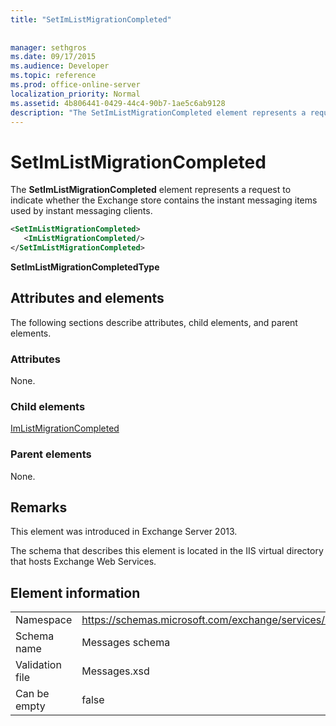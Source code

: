 ```yaml
---
title: "SetImListMigrationCompleted"
 
 
manager: sethgros
ms.date: 09/17/2015
ms.audience: Developer
ms.topic: reference
ms.prod: office-online-server
localization_priority: Normal
ms.assetid: 4b806441-0429-44c4-90b7-1ae5c6ab9128
description: "The SetImListMigrationCompleted element represents a request to indicate whether the Exchange store contains the instant messaging items used by instant messaging clients."
---
```


# SetImListMigrationCompleted

The **SetImListMigrationCompleted** element represents a request to indicate whether the Exchange store contains the instant messaging items used by instant messaging clients. 
  
```XML
<SetImListMigrationCompleted>
   <ImListMigrationCompleted/>
</SetImListMigrationCompleted>
```

 **SetImListMigrationCompletedType**
## Attributes and elements

The following sections describe attributes, child elements, and parent elements.
  
### Attributes

None.
  
### Child elements

[ImListMigrationCompleted](imlistmigrationcompleted.md)
  
### Parent elements

None.
  
## Remarks

This element was introduced in Exchange Server 2013.
  
The schema that describes this element is located in the IIS virtual directory that hosts Exchange Web Services.
  
## Element information

|||
|:-----|:-----|
|Namespace  <br/> |https://schemas.microsoft.com/exchange/services/2006/messages  <br/> |
|Schema name  <br/> |Messages schema  <br/> |
|Validation file  <br/> |Messages.xsd  <br/> |
|Can be empty  <br/> |false  <br/> |
   


